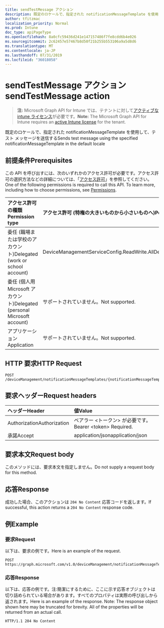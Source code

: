 ```yaml
---
title: sendTestMessage アクション
description: 既定のロケールで、指定された notificationMessageTemplate を使用して、テスト メッセージを送信する
author: tfitzmac
localization_priority: Normal
ms.prod: Intune
doc_type: apiPageType
ms.openlocfilehash: 8a0cfc59436d241e147157486f7fe8cdd6b4e026
ms.sourcegitcommit: 2c62457e57467b8d50f21b255b553106a9a5d8d6
ms.translationtype: MT
ms.contentlocale: ja-JP
ms.lasthandoff: 07/31/2019
ms.locfileid: "36018058"
---
```

# <a name="sendtestmessage-action"></a><span data-ttu-id="fc0fb-103">sendTestMessage アクション</span><span class="sxs-lookup"><span data-stu-id="fc0fb-103">sendTestMessage action</span></span>

> <span data-ttu-id="fc0fb-104">**注:** Microsoft Graph API for Intune では、テナントに対して[アクティブな intune ライセンス](https://go.microsoft.com/fwlink/?linkid=839381)が必要です。</span><span class="sxs-lookup"><span data-stu-id="fc0fb-104">**Note:** The Microsoft Graph API for Intune requires an [active Intune license](https://go.microsoft.com/fwlink/?linkid=839381) for the tenant.</span></span>

<span data-ttu-id="fc0fb-105">既定のロケールで、指定された notificationMessageTemplate を使用して、テスト メッセージを送信する</span><span class="sxs-lookup"><span data-stu-id="fc0fb-105">Sends test message using the specified notificationMessageTemplate in the default locale</span></span>

## <a name="prerequisites"></a><span data-ttu-id="fc0fb-106">前提条件</span><span class="sxs-lookup"><span data-stu-id="fc0fb-106">Prerequisites</span></span>
<span data-ttu-id="fc0fb-p101">この API を呼び出すには、次のいずれかのアクセス許可が必要です。アクセス許可の選択方法などの詳細については、「[アクセス許可](/graph/permissions-reference)」を参照してください。</span><span class="sxs-lookup"><span data-stu-id="fc0fb-p101">One of the following permissions is required to call this API. To learn more, including how to choose permissions, see [Permissions](/graph/permissions-reference).</span></span>

|<span data-ttu-id="fc0fb-109">アクセス許可の種類</span><span class="sxs-lookup"><span data-stu-id="fc0fb-109">Permission type</span></span>|<span data-ttu-id="fc0fb-110">アクセス許可 (特権の大きいものから小さいものへ)</span><span class="sxs-lookup"><span data-stu-id="fc0fb-110">Permissions (from most to least privileged)</span></span>|
|:---|:---|
|<span data-ttu-id="fc0fb-111">委任 (職場または学校のアカウント)</span><span class="sxs-lookup"><span data-stu-id="fc0fb-111">Delegated (work or school account)</span></span>|<span data-ttu-id="fc0fb-112">DeviceManagementServiceConfig.ReadWrite.All</span><span class="sxs-lookup"><span data-stu-id="fc0fb-112">DeviceManagementServiceConfig.ReadWrite.All</span></span>|
|<span data-ttu-id="fc0fb-113">委任 (個人用 Microsoft アカウント)</span><span class="sxs-lookup"><span data-stu-id="fc0fb-113">Delegated (personal Microsoft account)</span></span>|<span data-ttu-id="fc0fb-114">サポートされていません。</span><span class="sxs-lookup"><span data-stu-id="fc0fb-114">Not supported.</span></span>|
|<span data-ttu-id="fc0fb-115">アプリケーション</span><span class="sxs-lookup"><span data-stu-id="fc0fb-115">Application</span></span>|<span data-ttu-id="fc0fb-116">サポートされていません。</span><span class="sxs-lookup"><span data-stu-id="fc0fb-116">Not supported.</span></span>|

## <a name="http-request"></a><span data-ttu-id="fc0fb-117">HTTP 要求</span><span class="sxs-lookup"><span data-stu-id="fc0fb-117">HTTP Request</span></span>
<!-- {
  "blockType": "ignored"
}
-->
``` http
POST /deviceManagement/notificationMessageTemplates/{notificationMessageTemplateId}/sendTestMessage
```

## <a name="request-headers"></a><span data-ttu-id="fc0fb-118">要求ヘッダー</span><span class="sxs-lookup"><span data-stu-id="fc0fb-118">Request headers</span></span>
|<span data-ttu-id="fc0fb-119">ヘッダー</span><span class="sxs-lookup"><span data-stu-id="fc0fb-119">Header</span></span>|<span data-ttu-id="fc0fb-120">値</span><span class="sxs-lookup"><span data-stu-id="fc0fb-120">Value</span></span>|
|:---|:---|
|<span data-ttu-id="fc0fb-121">Authorization</span><span class="sxs-lookup"><span data-stu-id="fc0fb-121">Authorization</span></span>|<span data-ttu-id="fc0fb-122">ベアラー &lt;トークン&gt; が必要です。</span><span class="sxs-lookup"><span data-stu-id="fc0fb-122">Bearer &lt;token&gt; Required.</span></span>|
|<span data-ttu-id="fc0fb-123">承諾</span><span class="sxs-lookup"><span data-stu-id="fc0fb-123">Accept</span></span>|<span data-ttu-id="fc0fb-124">application/json</span><span class="sxs-lookup"><span data-stu-id="fc0fb-124">application/json</span></span>|

## <a name="request-body"></a><span data-ttu-id="fc0fb-125">要求本文</span><span class="sxs-lookup"><span data-stu-id="fc0fb-125">Request body</span></span>
<span data-ttu-id="fc0fb-126">このメソッドには、要求本文を指定しません。</span><span class="sxs-lookup"><span data-stu-id="fc0fb-126">Do not supply a request body for this method.</span></span>

## <a name="response"></a><span data-ttu-id="fc0fb-127">応答</span><span class="sxs-lookup"><span data-stu-id="fc0fb-127">Response</span></span>
<span data-ttu-id="fc0fb-128">成功した場合、このアクションは `204 No Content` 応答コードを返します。</span><span class="sxs-lookup"><span data-stu-id="fc0fb-128">If successful, this action returns a `204 No Content` response code.</span></span>

## <a name="example"></a><span data-ttu-id="fc0fb-129">例</span><span class="sxs-lookup"><span data-stu-id="fc0fb-129">Example</span></span>

### <a name="request"></a><span data-ttu-id="fc0fb-130">要求</span><span class="sxs-lookup"><span data-stu-id="fc0fb-130">Request</span></span>
<span data-ttu-id="fc0fb-131">以下は、要求の例です。</span><span class="sxs-lookup"><span data-stu-id="fc0fb-131">Here is an example of the request.</span></span>
``` http
POST https://graph.microsoft.com/v1.0/deviceManagement/notificationMessageTemplates/{notificationMessageTemplateId}/sendTestMessage
```

### <a name="response"></a><span data-ttu-id="fc0fb-132">応答</span><span class="sxs-lookup"><span data-stu-id="fc0fb-132">Response</span></span>
<span data-ttu-id="fc0fb-p102">以下は、応答の例です。注:簡潔にするために、ここに示す応答オブジェクトは切り詰められている場合があります。すべてのプロパティは実際の呼び出しから返されます。</span><span class="sxs-lookup"><span data-stu-id="fc0fb-p102">Here is an example of the response. Note: The response object shown here may be truncated for brevity. All of the properties will be returned from an actual call.</span></span>
``` http
HTTP/1.1 204 No Content
```



